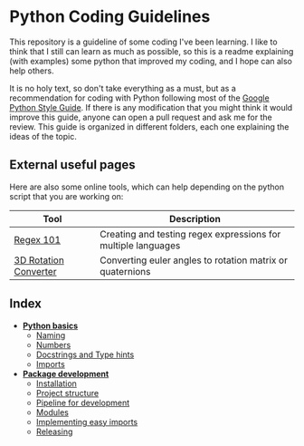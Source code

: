 # Python Coding Guidelines

This repository is a guideline of some coding I've been learning. 
I like to think that I still can learn as much as possible, so this is a readme explaining (with examples) some python that improved my coding, and I hope can also help others.

It is no holy text, so don't take everything as a must, but as a recommendation for coding with Python following most of the [Google Python Style Guide](https://google.github.io/styleguide/pyguide.html).
If there is any modification that you might think it would improve this guide, anyone can open a pull request and ask me for the review.
This guide is organized in different folders, each one explaining the ideas of the topic.

## External useful pages

Here are also some online tools, which can help depending on the python script that you are working on:

| **Tool**                                                                   | **Description**                                               |
|----------------------------------------------------------------------------|---------------------------------------------------------------| 
| [Regex 101](https://regex101.com/)                                         | Creating and testing regex expressions for multiple languages | 
| [3D Rotation Converter](https://www.andre-gaschler.com/rotationconverter/) | Converting euler angles to rotation matrix or quaternions     |

## Index

* [**Python basics**](docs/python-basics.md)
  * [Naming](docs/python-basics.md#naming)
  * [Numbers](docs/python-basics.md#numbers)
  * [Docstrings and Type hints](docs/python-basics.md#docstrings-and-type-hints)
  * [Imports](docs/python-basics.md#imports)
* [**Package development**](docs/package-development.md)
  * [Installation](docs/package-development.md#installation)
  * [Project structure](docs/package-development.md#project-structure)
  * [Pipeline for development](docs/package-development.md#pipeline-for-development)
  * [Modules](docs/package-development.md#modules)
  * [Implementing easy imports](docs/package-development.md#implementing-easy-imports)
  * [Releasing](docs/package-development.md#releasing)
